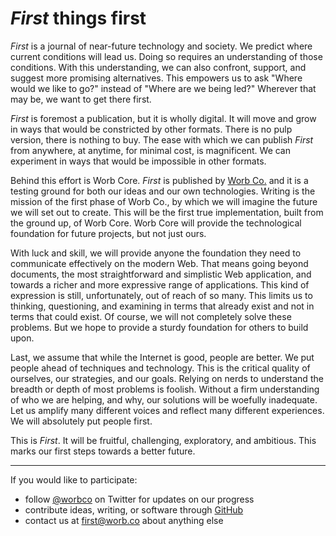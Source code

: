 # _First_ things first

_First_ is a journal of near-future technology and society.
We predict where current conditions will lead us.
Doing so requires an understanding of those conditions.
With this understanding, we can also confront, support, and suggest more promising alternatives.
This empowers us to ask "Where would we like to go?" instead of "Where are we being led?"
Wherever that may be, we want to get there first.

_First_ is foremost a publication, but it is wholly digital.
It will move and grow in ways that would be constricted by other formats.
There is no pulp version, there is nothing to buy.
The ease with which we can publish _First_ from anywhere, at anytime, for minimal cost, is magnificent.
We can experiment in ways that would be impossible in other formats.

Behind this effort is Worb Core.
_First_ is published by [Worb Co.][worbco] and it is a testing ground for both our ideas and our own technologies.
Writing is the mission of the first phase of Worb Co., by which we will imagine the future we will set out to create.
This will be the first true implementation, built from the ground up, of Worb Core.
Worb Core will provide the technological foundation for future projects, but not just ours.

With luck and skill, we will provide anyone the foundation they need to communicate effectively on the modern Web.
That means going beyond documents, the most straightforward and simplistic Web application, and towards a richer and more expressive range of applications.
This kind of expression is still, unfortunately, out of reach of so many.
This limits us to thinking, questioning, and examining in terms that already exist and not in terms that could exist.
Of course, we will not completely solve these problems.
But we hope to provide a sturdy foundation for others to build upon.

Last, we assume that while the Internet is good, people are better.
We put people ahead of techniques and technology.
This is the critical quality of ourselves, our strategies, and our goals.
Relying on nerds to understand the breadth or depth of most problems is foolish.
Without a firm understanding of who we are helping, and why, our solutions will be woefully inadequate.
Let us amplify many different voices and reflect many different experiences.
We will absolutely put people first.

This is _First_.
It will be fruitful, challenging, exploratory, and ambitious.
This marks our first steps towards a better future.

---

If you would like to participate:

* follow [@worbco][twitter] on Twitter for updates on our progress
* contribute ideas, writing, or software through [GitHub][github]
* contact us at [first@worb.co][email] about anything else

[worbco]: http://worb.co
[twitter]: https://www.twitter.com/worbco
[github]: https://github.com/worb/first
[email]: mailto:first@worb.co
